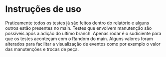# Instruções de uso

Praticamente todos os testes já são feitos dentro do relatório e alguns outros estão presentes no main. Testes que envolvem manutenção são possíveis após a adição do ultimo branch. Apenas rodar é o sudiciente para que os testes aconteçam com o Random do main. Alguns valores foram alterados para facilitar a visualização de eventos como por exemplo o valor das manutenções e trocas de peça.
